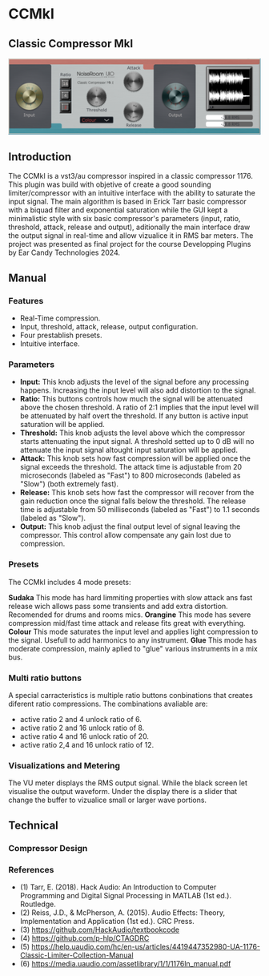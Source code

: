 # **CCMkI** 

## Classic Compressor MkI

![CCMkI](Assets/CCMkI.PNG "CCMkI")

## Introduction

The CCMkI is a vst3/au compressor inspired in a classic compressor 1176. This plugin was build with objetive of create a good sounding limiter/compressor with an intuitive interface with the ability to saturate the input signal. The main algorithm is based in Erick Tarr basic compressor with a biquad filter and exponential saturation while the GUI kept a minimalistic style with six basic compressor's parameters (input, ratio, threshold, attack, release and output), aditionally the main interface draw the output signal in real-time and allow vizualice it in RMS bar meters. The project was presented as final project for the course Developping Plugins by Ear Candy Technologies 2024.

## Manual

### Features

- Real-Time compression.
- Input, threshold, attack, release, output configuration.
- Four prestablish presets.
- Intuitive interface.

### Parameters

- **Input:** This knob adjusts the level of the signal before any processing happens. Increasing the input level will also add distortion to the signal.
- **Ratio:** This buttons controls how much the signal will be attenuated above the chosen threshold. A ratio of 2:1 implies that the input level will be attenuated by half overt the threshold. If any button is active input saturation will be applied.
- **Threshold:** This knob adjusts the level above which the compressor starts attenuating the input signal. A threshold setted up to 0 dB will no attenuate the input signal altought input saturation will be applied.
- **Attack:** This knob sets how fast compression will be applied once the signal exceeds the threshold. The attack time is adjustable from 20 microseconds (labeled as "Fast") to 800 microseconds (labeled as "Slow") (both extremely fast).
- **Release:** This knob sets how fast the compressor will recover from the gain reduction once the signal falls below the threshold. The release time is adjustable from 50 milliseconds (labeled as "Fast") to 1.1 seconds (labeled as "Slow").
- **Output:** This knob adjust the final output level of signal leaving the compressor. This control allow compensate any gain lost due to compression.

### Presets

The CCMkI includes 4 mode presets:

**Sudaka** This mode has hard limmiting properties with slow attack ans fast release wich allows pass some transients and add extra distortion. Recomended for drums and rooms mics.
**Orangine** This mode has severe compression mid/fast time attack and release fits great with everything.
**Colour** This mode saturates the input level and applies light compression to the signal. Usefull to add harmonics to any instrument.
**Glue**  This mode has moderate compression, mainly aplied to "glue" various instruments in a mix bus.

### Multi ratio buttons

A special carracteristics is multiple ratio buttons conbinations that creates diferent ratio compressions. The combinations avaliable are:

- active ratio 2 and 4 unlock ratio of 6.
- active ratio 2 and 16 unlock ratio of 8.
- active ratio 4 and 16 unlock ratio of 20.
- active ratio 2,4 and 16 unlock ratio of 12.

### Visualizations and Metering

The VU meter displays the RMS output signal. While the black screen let visualise the output waveform. Under the display there is a slider that change the buffer to vizualice small or larger wave portions.

## Technical

### Compressor Design

### References

- (1) Tarr, E. (2018). Hack Audio: An Introduction to Computer Programming and Digital Signal Processing in MATLAB (1st ed.). Routledge.
- (2) Reiss, J.D., & McPherson, A. (2015). Audio Effects: Theory, Implementation and Application (1st ed.). CRC Press.
- (3) https://github.com/HackAudio/textbookcode
- (4) https://github.com/p-hlp/CTAGDRC
- (5) https://help.uaudio.com/hc/en-us/articles/4419447352980-UA-1176-Classic-Limiter-Collection-Manual
- (6) https://media.uaudio.com/assetlibrary/1/1/1176ln_manual.pdf
